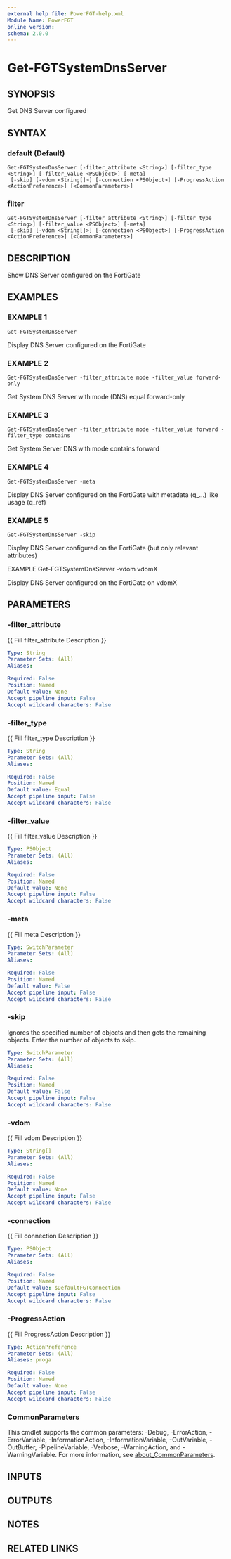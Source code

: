 ```yaml
---
external help file: PowerFGT-help.xml
Module Name: PowerFGT
online version:
schema: 2.0.0
---
```


# Get-FGTSystemDnsServer

## SYNOPSIS
Get DNS Server configured

## SYNTAX

### default (Default)
```
Get-FGTSystemDnsServer [-filter_attribute <String>] [-filter_type <String>] [-filter_value <PSObject>] [-meta]
 [-skip] [-vdom <String[]>] [-connection <PSObject>] [-ProgressAction <ActionPreference>] [<CommonParameters>]
```

### filter
```
Get-FGTSystemDnsServer [-filter_attribute <String>] [-filter_type <String>] [-filter_value <PSObject>] [-meta]
 [-skip] [-vdom <String[]>] [-connection <PSObject>] [-ProgressAction <ActionPreference>] [<CommonParameters>]
```

## DESCRIPTION
Show DNS Server configured on the FortiGate

## EXAMPLES

### EXAMPLE 1
```
Get-FGTSystemDnsServer
```

Display DNS Server configured on the FortiGate

### EXAMPLE 2
```
Get-FGTSystemDnsServer -filter_attribute mode -filter_value forward-only
```

Get System DNS Server with mode (DNS) equal forward-only

### EXAMPLE 3
```
Get-FGTSystemDnsServer -filter_attribute mode -filter_value forward -filter_type contains
```

Get System Server DNS with mode  contains forward

### EXAMPLE 4
```
Get-FGTSystemDnsServer -meta
```

Display DNS Server configured on the FortiGate with metadata (q_...) like usage (q_ref)

### EXAMPLE 5
```
Get-FGTSystemDnsServer -skip
```

Display DNS Server configured on the FortiGate (but only relevant attributes)

EXAMPLE
Get-FGTSystemDnsServer -vdom vdomX

Display DNS Server configured on the FortiGate on vdomX

## PARAMETERS

### -filter_attribute
{{ Fill filter_attribute Description }}

```yaml
Type: String
Parameter Sets: (All)
Aliases:

Required: False
Position: Named
Default value: None
Accept pipeline input: False
Accept wildcard characters: False
```

### -filter_type
{{ Fill filter_type Description }}

```yaml
Type: String
Parameter Sets: (All)
Aliases:

Required: False
Position: Named
Default value: Equal
Accept pipeline input: False
Accept wildcard characters: False
```

### -filter_value
{{ Fill filter_value Description }}

```yaml
Type: PSObject
Parameter Sets: (All)
Aliases:

Required: False
Position: Named
Default value: None
Accept pipeline input: False
Accept wildcard characters: False
```

### -meta
{{ Fill meta Description }}

```yaml
Type: SwitchParameter
Parameter Sets: (All)
Aliases:

Required: False
Position: Named
Default value: False
Accept pipeline input: False
Accept wildcard characters: False
```

### -skip
Ignores the specified number of objects and then gets the remaining objects.
Enter the number of objects to skip.

```yaml
Type: SwitchParameter
Parameter Sets: (All)
Aliases:

Required: False
Position: Named
Default value: False
Accept pipeline input: False
Accept wildcard characters: False
```

### -vdom
{{ Fill vdom Description }}

```yaml
Type: String[]
Parameter Sets: (All)
Aliases:

Required: False
Position: Named
Default value: None
Accept pipeline input: False
Accept wildcard characters: False
```

### -connection
{{ Fill connection Description }}

```yaml
Type: PSObject
Parameter Sets: (All)
Aliases:

Required: False
Position: Named
Default value: $DefaultFGTConnection
Accept pipeline input: False
Accept wildcard characters: False
```

### -ProgressAction
{{ Fill ProgressAction Description }}

```yaml
Type: ActionPreference
Parameter Sets: (All)
Aliases: proga

Required: False
Position: Named
Default value: None
Accept pipeline input: False
Accept wildcard characters: False
```

### CommonParameters
This cmdlet supports the common parameters: -Debug, -ErrorAction, -ErrorVariable, -InformationAction, -InformationVariable, -OutVariable, -OutBuffer, -PipelineVariable, -Verbose, -WarningAction, and -WarningVariable. For more information, see [about_CommonParameters](http://go.microsoft.com/fwlink/?LinkID=113216).

## INPUTS

## OUTPUTS

## NOTES

## RELATED LINKS
